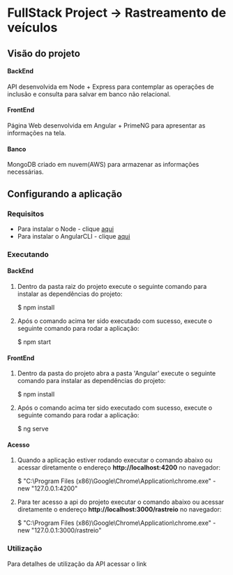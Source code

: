 #  FullStack Project -> Rastreamento de veículos

## Visão do projeto
#### BackEnd
API desenvolvida em Node + Express para contemplar as operações de inclusão e consulta para salvar em banco não relacional.

#### FrontEnd
Página Web desenvolvida em Angular + PrimeNG para apresentar as informações na tela.

#### Banco
MongoDB criado em nuvem(AWS) para armazenar as informações necessárias.

## Configurando a aplicação

### Requisitos

* Para instalar o Node - clique [aqui](https://nodejs.org/en/download/)
* Para instalar o AngularCLI - clique [aqui](https://angular.io/cli)

### Executando

#### BackEnd
1) Dentro da pasta raiz do projeto execute o seguinte comando para instalar as dependências do projeto:

    $ npm install

2) Após o comando acima ter sido executado com sucesso, execute o seguinte comando para rodar a aplicação:

    $ npm start

#### FrontEnd
1) Dentro da pasta do projeto abra a pasta 'Angular' execute o seguinte comando para instalar as dependências do projeto:

    $ npm install

2) Após o comando acima ter sido executado com sucesso, execute o seguinte comando para rodar a aplicação:

    $ ng serve

#### Acesso
1) Quando a aplicação estiver rodando executar o comando abaixo ou acessar diretamente o endereço **http://localhost:4200** no navegador:

    $ "C:\Program Files (x86)\Google\Chrome\Application\chrome.exe" -new "127.0.0.1:4200"
    
2) Para ter acesso a api do projeto executar o comando abaixo ou acessar diretamente o endereço **http://localhost:3000/rastreio** no navegador:

     $ "C:\Program Files (x86)\Google\Chrome\Application\chrome.exe" -new "127.0.0.1:3000/rastreio"
     
 ### Utilização
 
 Para detalhes de utilização da API acessar o link 

